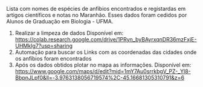 Lista com nomes de espécies de anfíbios encontrados e registardas em artigos científicos e notas no Maranhão. Esses dados foram cedidos por Alunos de Graduação em Biologia - UFMA. 
1. Realizar a limpeza de dados Disponível em: https://colab.research.google.com/drive/1PRyn_byBAyrxqnDR36mzFxjE-UHMkIg7?usp=sharing
2. Automação para buscar os Links com as coordenadas das cidades onde os anfíbios foram encontrados
3. Após os dados obtidos plotar no mapa as informações. Disponível em: https://www.google.com/maps/d/edit?mid=1mY7Au0srrkbgV_PZ-_Yl8-BbpnJLpf0&ll=-3.9763138056719574%2C-45.16681305310791&z=6

   
